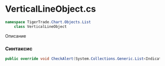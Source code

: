 
# VerticalLineObject.cs
```csharp
namespace TigerTrade.Chart.Objects.List  
    class VerticalLineObject
```

Описание

### Синтаксис
```csharp
public override void CheckAlert(System.Collections.Generic.List<IndicatorBase> indicators)
```


                    
                    